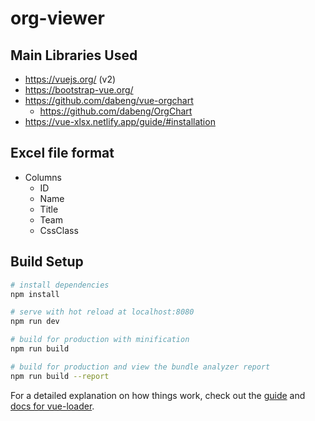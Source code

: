 # org-viewer

## Main Libraries Used
- https://vuejs.org/ (v2)
- https://bootstrap-vue.org/
- https://github.com/dabeng/vue-orgchart
   - https://github.com/dabeng/OrgChart
- https://vue-xlsx.netlify.app/guide/#installation

## Excel file format
- Columns
   - ID
   - Name
   - Title
   - Team
   - CssClass

## Build Setup

``` bash
# install dependencies
npm install

# serve with hot reload at localhost:8080
npm run dev

# build for production with minification
npm run build

# build for production and view the bundle analyzer report
npm run build --report
```

For a detailed explanation on how things work, check out the [guide](http://vuejs-templates.github.io/webpack/) and [docs for vue-loader](http://vuejs.github.io/vue-loader).
